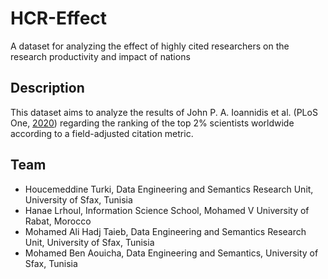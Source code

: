 # HCR-Effect
A dataset for analyzing the effect of highly cited researchers on the research productivity and impact of nations

## Description
This dataset aims to analyze the results of John P. A. Ioannidis et al. (PLoS One, [2020](https://journals.plos.org/plosbiology/article?id=10.1371/journal.pbio.3000918)) regarding the ranking of the top 2% scientists worldwide according to a field-adjusted citation metric. 
## Team
* Houcemeddine Turki, Data Engineering and Semantics Research Unit, University of Sfax, Tunisia
* Hanae Lrhoul, Information Science School, Mohamed V University of Rabat, Morocco
* Mohamed Ali Hadj Taieb, Data Engineering and Semantics Research Unit, University of Sfax, Tunisia
* Mohamed Ben Aouicha, Data Engineering and Semantics, University of Sfax, Tunisia
